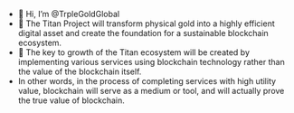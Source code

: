 - 👋 Hi, I’m @TrpleGoldGlobal
- 👀 The Titan Project will transform physical gold into a highly efficient digital asset and create the foundation for a sustainable blockchain ecosystem.
- 🌱 The key to growth of the Titan ecosystem will be created by implementing various services using blockchain technology rather than the value of the blockchain itself.
- In other words, in the process of completing services with high utility value, blockchain will serve as a medium or tool, and will actually prove the true value of blockchain.

<!---
TrpleGoldGlobal/TrpleGoldGlobal is a ✨ special ✨ repository because its `README.md` (this file) appears on your GitHub profile.
You can click the Preview link to take a look at your changes.
--->
